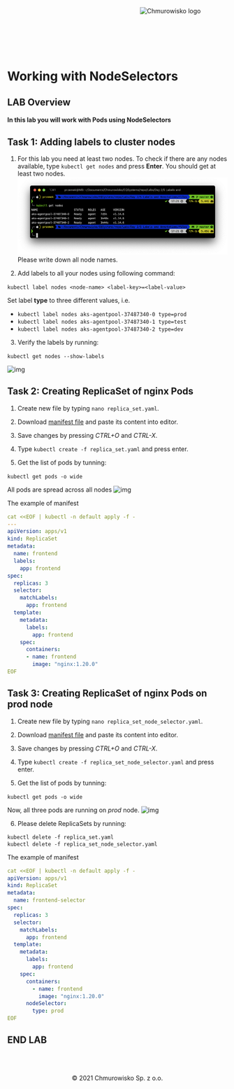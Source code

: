 <img src="../../../img/logo.png" alt="Chmurowisko logo" width="200" align="right">
<br><br>
<br><br>
<br><br>

# Working with NodeSelectors

## LAB Overview

#### In this lab you will work with Pods using NodeSelectors

## Task 1: Adding labels to cluster nodes

1. For this lab you need at least two nodes. To check if there are any nodes available, type ```kubectl get nodes``` and press **Enter**.
You should get at least two nodes.
![img](./img/nodes.png)
Please write down all node names.

2. Add labels to all your nodes using following command:

```kubectl label nodes <node-name> <label-key>=<label-value>```

Set label **type** to three different values, i.e.
* ```kubectl label nodes aks-agentpool-37487340-0 type=prod```
* ```kubectl label nodes aks-agentpool-37487340-1 type=test```
* ```kubectl label nodes aks-agentpool-37487340-2 type=dev```

3. Verify the labels by running:

```kubectl get nodes --show-labels```

![img](./img/node_labels.png)

## Task 2: Creating ReplicaSet of nginx Pods

1. Create new file by typing ```nano replica_set.yaml```.

2. Download [manifest file](./files/replica_set.yaml) and paste its content into editor.

3. Save changes by pressing *CTRL+O* and *CTRL-X*.

4. Type ```kubectl create -f replica_set.yaml``` and press enter.

5. Get the list of pods by tunning:

```kubectl get pods -o wide```

All pods are spread across all nodes
![img](./img/rs1.png)



The example of manifest

```yaml
cat <<EOF | kubectl -n default apply -f -
---
apiVersion: apps/v1
kind: ReplicaSet
metadata:
  name: frontend
  labels:
    app: frontend
spec:
  replicas: 3
  selector:
    matchLabels:
      app: frontend
  template:
    metadata:
      labels:
        app: frontend
    spec:
      containers:
      - name: frontend
        image: "nginx:1.20.0"   
EOF
```

## Task 3: Creating ReplicaSet of nginx Pods on prod node

1. Create new file by typing ```nano replica_set_node_selector.yaml```.

2. Download [manifest file](./files/replica_set_node_selector.yaml) and paste its content into editor.

3. Save changes by pressing *CTRL+O* and *CTRL-X*.

4. Type ```kubectl create -f replica_set_node_selector.yaml``` and press enter.

5. Get the list of pods by tunning:

```kubectl get pods -o wide```

Now, all three pods are running on *prod* node.
![img](./img/rs2.png)

6. Please delete ReplicaSets by running:

```
kubectl delete -f replica_set.yaml 
kubectl delete -f replica_set_node_selector.yaml
```

The example of manifest

```yaml
cat <<EOF | kubectl -n default apply -f -
apiVersion: apps/v1
kind: ReplicaSet
metadata:
  name: frontend-selector
spec:
  replicas: 3
  selector:
    matchLabels:
      app: frontend
  template:
    metadata:
      labels:
        app: frontend
    spec:
      containers:
        - name: frontend
          image: "nginx:1.20.0"
      nodeSelector:
        type: prod
EOF
```


## END LAB

<br><br>

<center><p>&copy; 2021 Chmurowisko Sp. z o.o.<p></center>
